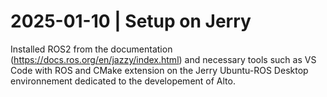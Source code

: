 # 2025-01-10 | Setup on Jerry

Installed ROS2 from the documentation (https://docs.ros.org/en/jazzy/index.html) and necessary tools such as VS Code with ROS and CMake extension on the Jerry Ubuntu-ROS Desktop environnement dedicated to the developement of Alto.
